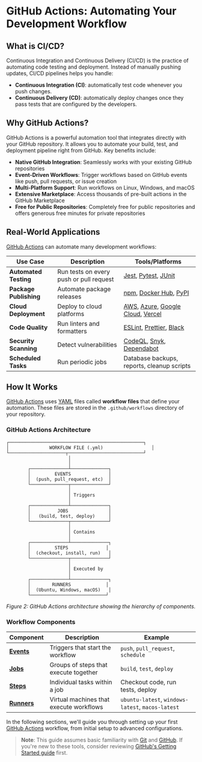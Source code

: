 # GitHub Actions: Automating Your Development Workflow

## What is CI/CD?

Continuous Integration and Continuous Delivery (CI/CD) is the practice of automating code testing and deployment. Instead of manually pushing updates, CI/CD pipelines helps you handle:

- **Continuous Integration (CI)**: automatically test code whenever you push changes.
- **Continuous Delivery (CD)**: automatically deploy changes once they pass tests that are configured by the developers.

## Why GitHub Actions?

GitHub Actions is a powerful automation tool that integrates directly with your GitHub repository. It allows you to automate your build, test, and deployment pipeline right from GitHub. Key benefits include:

- **Native GitHub Integration**: Seamlessly works with your existing GitHub repositories
- **Event-Driven Workflows**: Trigger workflows based on GitHub events like push, pull requests, or issue creation
- **Multi-Platform Support**: Run workflows on Linux, Windows, and macOS
- **Extensive Marketplace**: Access thousands of pre-built actions in the GitHub Marketplace
- **Free for Public Repositories**: Completely free for public repositories and offers generous free minutes for private repositories

## Real-World Applications

[GitHub Actions](https://github.com/features/actions) can automate many development workflows:

| Use Case | Description | Tools/Platforms |
|----------|-------------|----------------|
| **Automated Testing** | Run tests on every push or pull request | [Jest](https://jestjs.io/), [Pytest](https://pytest.org/), [JUnit](https://junit.org/) |
| **Package Publishing** | Automate package releases | [npm](https://www.npmjs.com/), [Docker Hub](https://hub.docker.com/), [PyPI](https://pypi.org/) |
| **Cloud Deployment** | Deploy to cloud platforms | [AWS](https://aws.amazon.com/), [Azure](https://azure.microsoft.com/), [Google Cloud](https://cloud.google.com/), [Vercel](https://vercel.com/) |
| **Code Quality** | Run linters and formatters | [ESLint](https://eslint.org/), [Prettier](https://prettier.io/), [Black](https://black.readthedocs.io/) |
| **Security Scanning** | Detect vulnerabilities | [CodeQL](https://codeql.github.com/), [Snyk](https://snyk.io/), [Dependabot](https://github.com/dependabot) |
| **Scheduled Tasks** | Run periodic jobs | Database backups, reports, cleanup scripts |

## How It Works

[GitHub Actions](https://github.com/features/actions) uses [YAML](https://yaml.org/) files called **workflow files** that define your automation. These files are stored in the `.github/workflows` directory of your repository.

### GitHub Actions Architecture

```
┌──────────────────────────────────────────────────┐
│               WORKFLOW FILE (.yml)                  │
└─────────────────────┬────────────────────────────┘
                       │
                       │
        ┌──────────────┴──────────────┐
        │         EVENTS              │
        │  (push, pull_request, etc)  │
        └──────────────┬──────────────┘
                       │
                       │ Triggers
                       │
        ┌──────────────┴──────────────┐
        │          JOBS               │
        │   (build, test, deploy)     │
        └──────────────┬──────────────┘
                       │
                       │ Contains
                       │
        ┌──────────────┴──────────────┐
        │         STEPS              │
        │  (checkout, install, run)   │
        └──────────────┬──────────────┘
                       │
                       │ Executed by
                       │
        ┌──────────────┴──────────────┐
        │        RUNNERS             │
        │  (Ubuntu, Windows, macOS)   │
        └────────────────────────────┘
```

*Figure 2: GitHub Actions architecture showing the hierarchy of components.*

### Workflow Components

| Component | Description | Example |
|-----------|-------------|----------|
| **[Events](https://docs.github.com/en/actions/using-workflows/events-that-trigger-workflows)** | Triggers that start the workflow | `push`, `pull_request`, `schedule` |
| **[Jobs](https://docs.github.com/en/actions/using-jobs)** | Groups of steps that execute together | `build`, `test`, `deploy` |
| **[Steps](https://docs.github.com/en/actions/using-workflows/workflow-syntax-for-github-actions#jobsjob_idsteps)** | Individual tasks within a job | Checkout code, run tests, deploy |
| **[Runners](https://docs.github.com/en/actions/using-github-hosted-runners/about-github-hosted-runners)** | Virtual machines that execute workflows | `ubuntu-latest`, `windows-latest`, `macos-latest` |

In the following sections, we'll guide you through setting up your first [GitHub Actions](https://github.com/features/actions) workflow, from initial setup to advanced configurations.

> **Note**: This guide assumes basic familiarity with [Git](https://git-scm.com/) and [GitHub](https://github.com). If you're new to these tools, consider reviewing [GitHub's Getting Started guide](https://docs.github.com/en/get-started) first.
